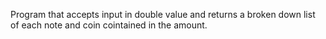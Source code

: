 Program that accepts input in double value and returns a broken down list of each note and coin cointained in the amount.

